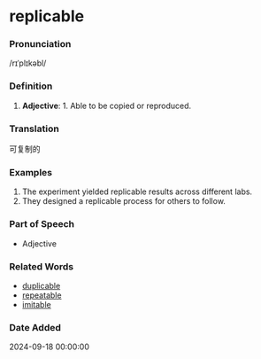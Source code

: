 # replicable
### Pronunciation
/rɪˈplɪkəbl/
### Definition
1. **Adjective**: 1. Able to be copied or reproduced.
### Translation
可复制的
### Examples
1. The experiment yielded replicable results across different labs.
2. They designed a replicable process for others to follow.
### Part of Speech
- Adjective
### Related Words
- [duplicable](duplicable.md)
- [repeatable](repeatable.md)
- [imitable](imitable.md)
### Date Added
2024-09-18 00:00:00